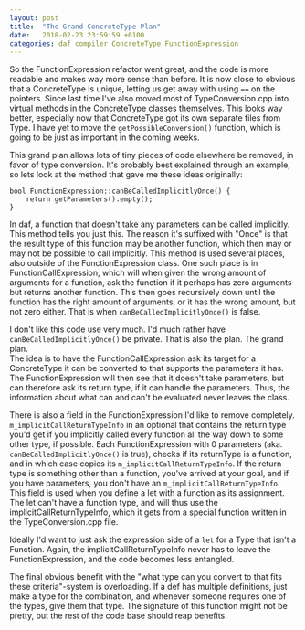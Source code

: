 ```yaml
---
layout: post
title:  "The Grand ConcreteType Plan"
date:   2018-02-23 23:59:59 +0100
categories: daf compiler ConcreteType FunctionExpression
---
```


So the FunctionExpression refactor went great, and the code is more readable and makes way more sense than before.
It is now close to obvious that a ConcreteType is unique, letting us get away with using `==` on the pointers.
Since last time I've also moved most of TypeConversion.cpp into virtual methods in the ConcreteType classes themselves. This looks way better, especially now that ConcreteType got its own separate files from Type. I have yet to move the `getPossibleConversion()` function, which is going to be just as important in the coming weeks.
  
  
This grand plan allows lots of tiny pieces of code elsewhere be removed, in favor of type conversion.
It's probably best explained through an example, so lets look at the method that gave me these ideas originally:
```
bool FunctionExpression::canBeCalledImplicitlyOnce() {
	return getParameters().empty();
}
```
In daf, a function that doesn't take any parameters can be called implicitly.
This method tells you just this. The reason it's suffixed with "Once" is that the result type
of this function may be another function, which then may or may not be possible to call implicitly.
This method is used several places, also outside of the FunctionExpression class.
One such place is in FunctionCallExpression, which will when given the wrong amount of arguments for
a function, ask the function if it perhaps has zero arguments but returns another function.
This then goes recursively down until the function has the right amount of arguments,
or it has the wrong amount, but not zero either. That is when `canBeCalledImplicitlyOnce()` is false.
  
  
I don't like this code use very much. I'd much rather have `canBeCalledImplicitlyOnce()` be private.
That is also the plan. The grand plan.  
The idea is to have the FunctionCallExpression ask its target for a ConcreteType it can be converted to
that supports the parameters it has. The FunctionExpression will then see that it doesn't take parameters,
but can therefore ask its return type, if it can handle the parameters.
Thus, the information about what can and can't be evaluated never leaves the class.
  
There is also a field in the FunctionExpression I'd like to remove completely.
`m_implicitCallReturnTypeInfo` in an optional that contains the return type you'd get
if you implicitly called every function all the way down to some other type, if possible.
Each FunctionExpression with 0 parameters (aka. `canBeCalledImplicitlyOnce()` is true),
checks if its returnType is a function, and in which case copies its `m_implicitCallReturnTypeInfo`.
If the return type is something other than a function, you've arrived at your goal,
and if you have parameters, you don't have an `m_implicitCallReturnTypeInfo`.
This field is used when you define a let with a function as its assignment.
The let can't have a function type, and will thus use the implicitCallReturnTypeInfo,
which it gets from a special function written in the TypeConversion.cpp file.
  
Ideally I'd want to just ask the expression side of a `let` for a Type that isn't a Function.
Again, the implicitCallReturnTypeInfo never has to leave the FunctionExpression, and the code becomes less entangled.
  
The final obvious benefit with the "what type can you convert to that fits these criteria"-system is overloading.
If a def has multiple definitions, just make a type for the combination,
and whenever someone requires one of the types, give them that type.
The signature of this function might not be pretty, but the rest of the code base should reap benefits.
